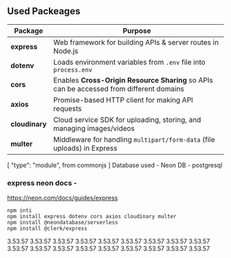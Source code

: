 
## Used Packeages
| Package        | Purpose                                                                                  |
| -------------- | ---------------------------------------------------------------------------------------- |
| **express**    | Web framework for building APIs & server routes in Node.js                               |
| **dotenv**     | Loads environment variables from `.env` file into `process.env`                          |
| **cors**       | Enables **Cross-Origin Resource Sharing** so APIs can be accessed from different domains |
| **axios**      | Promise-based HTTP client for making API requests                                        |
| **cloudinary** | Cloud service SDK for uploading, storing, and managing images/videos                     |
| **multer**     | Middleware for handling `multipart/form-data` (file uploads) in Express                  |




[ "type": "module", from commonjs ]
Database used - Neon DB - postgresql

### express neon docs -
 https://neon.com/docs/guides/express

 ```
 npm inti
 npm install express dotenv cors axios cloudinary multer
 npm install @neondatabase/serverless
 npm install @clerk/express
 ```



 3.53.57
  3.53.57
   3.53.57
    3.53.57
     3.53.57
      3.53.57
       3.53.57
        3.53.57
         3.53.57
          3.53.57
           3.53.57
            3.53.57
             3.53.57
              3.53.57
               3.53.57
                3.53.57
                 3.53.57
                  3.53.57

